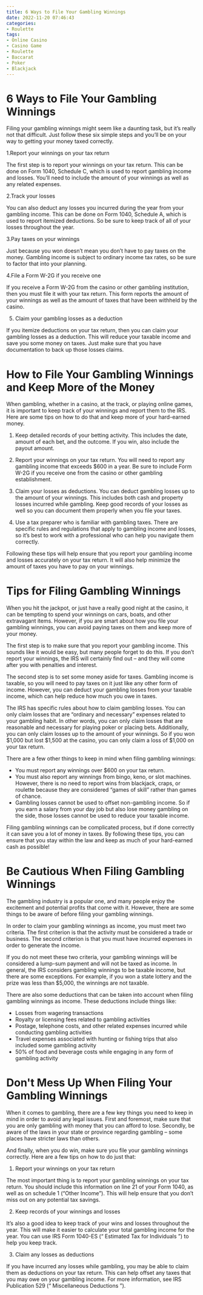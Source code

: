 ```yaml
---
title: 6 Ways to File Your Gambling Winnings
date: 2022-11-20 07:46:43
categories:
- Roulette
tags:
- Online Casino
- Casino Game
- Roulette
- Baccarat
- Poker
- Blackjack
---
```



#  6 Ways to File Your Gambling Winnings

Filing your gambling winnings might seem like a daunting task, but it’s really not that difficult. Just follow these six simple steps and you’ll be on your way to getting your money taxed correctly.

1.Report your winnings on your tax return

The first step is to report your winnings on your tax return. This can be done on Form 1040, Schedule C, which is used to report gambling income and losses. You’ll need to include the amount of your winnings as well as any related expenses.

2.Track your losses

You can also deduct any losses you incurred during the year from your gambling income. This can be done on Form 1040, Schedule A, which is used to report itemized deductions. So be sure to keep track of all of your losses throughout the year.

3.Pay taxes on your winnings

Just because you won doesn’t mean you don’t have to pay taxes on the money. Gambling income is subject to ordinary income tax rates, so be sure to factor that into your planning.

4.File a Form W-2G if you receive one

If you receive a Form W-2G from the casino or other gambling institution, then you must file it with your tax return. This form reports the amount of your winnings as well as the amount of taxes that have been withheld by the casino.

5. Claim your gambling losses as a deduction

If you itemize deductions on your tax return, then you can claim your gambling losses as a deduction. This will reduce your taxable income and save you some money on taxes. Just make sure that you have documentation to back up those losses claims.

#  How to File Your Gambling Winnings and Keep More of the Money

When gambling, whether in a casino, at the track, or playing online games, it is important to keep track of your winnings and report them to the IRS. Here are some tips on how to do that and keep more of your hard-earned money.

1. Keep detailed records of your betting activity. This includes the date, amount of each bet, and the outcome. If you win, also include the payout amount.

2. Report your winnings on your tax return. You will need to report any gambling income that exceeds $600 in a year. Be sure to include Form W-2G if you receive one from the casino or other gambling establishment.

3. Claim your losses as deductions. You can deduct gambling losses up to the amount of your winnings. This includes both cash and property losses incurred while gambling. Keep good records of your losses as well so you can document them properly when you file your taxes.

4. Use a tax preparer who is familiar with gambling taxes. There are specific rules and regulations that apply to gambling income and losses, so it’s best to work with a professional who can help you navigate them correctly.

Following these tips will help ensure that you report your gambling income and losses accurately on your tax return. It will also help minimize the amount of taxes you have to pay on your winnings.

#  Tips for Filing Gambling Winnings

When you hit the jackpot, or just have a really good night at the casino, it can be tempting to spend your winnings on cars, boats, and other extravagant items. However, if you are smart about how you file your gambling winnings, you can avoid paying taxes on them and keep more of your money.

The first step is to make sure that you report your gambling income. This sounds like it would be easy, but many people forget to do this. If you don’t report your winnings, the IRS will certainly find out – and they will come after you with penalties and interest.

The second step is to set some money aside for taxes. Gambling income is taxable, so you will need to pay taxes on it just like any other form of income. However, you can deduct your gambling losses from your taxable income, which can help reduce how much you owe in taxes.

The IRS has specific rules about how to claim gambling losses. You can only claim losses that are “ordinary and necessary” expenses related to your gambling habit. In other words, you can only claim losses that are reasonable and necessary for playing poker or placing bets. Additionally, you can only claim losses up to the amount of your winnings. So if you won $1,000 but lost $1,500 at the casino, you can only claim a loss of $1,000 on your tax return.

There are a few other things to keep in mind when filing gambling winnings:

- You must report any winnings over $600 on your tax return.
- You must also report any winnings from bingo, keno, or slot machines. However, there is no need to report wins from blackjack, craps, or roulette because they are considered “games of skill” rather than games of chance.
- Gambling losses cannot be used to offset non-gambling income. So if you earn a salary from your day job but also lose money gambling on the side, those losses cannot be used to reduce your taxable income.

Filing gambling winnings can be complicated process, but if done correctly it can save you a lot of money in taxes. By following these tips, you can ensure that you stay within the law and keep as much of your hard-earned cash as possible!

#  Be Cautious When Filing Gambling Winnings

The gambling industry is a popular one, and many people enjoy the excitement and potential profits that come with it. However, there are some things to be aware of before filing your gambling winnings.

In order to claim your gambling winnings as income, you must meet two criteria. The first criterion is that the activity must be considered a trade or business. The second criterion is that you must have incurred expenses in order to generate the income.

If you do not meet these two criteria, your gambling winnings will be considered a lump-sum payment and will not be taxed as income. In general, the IRS considers gambling winnings to be taxable income, but there are some exceptions. For example, if you won a state lottery and the prize was less than $5,000, the winnings are not taxable.

There are also some deductions that can be taken into account when filing gambling winnings as income. These deductions include things like:

- Losses from wagering transactions
- Royalty or licensing fees related to gambling activities
- Postage, telephone costs, and other related expenses incurred while conducting gambling activities
- Travel expenses associated with hunting or fishing trips that also included some gambling activity
- 50% of food and beverage costs while engaging in any form of gambling activity

#  Don't Mess Up When Filing Your Gambling Winnings

When it comes to gambling, there are a few key things you need to keep in mind in order to avoid any legal issues. First and foremost, make sure that you are only gambling with money that you can afford to lose. Secondly, be aware of the laws in your state or province regarding gambling – some places have stricter laws than others.

And finally, when you do win, make sure you file your gambling winnings correctly. Here are a few tips on how to do just that:

1) Report your winnings on your tax return

The most important thing is to report your gambling winnings on your tax return. You should include this information on line 21 of your Form 1040, as well as on schedule 1 (“Other Income”). This will help ensure that you don’t miss out on any potential tax savings.

2) Keep records of your winnings and losses

It’s also a good idea to keep track of your wins and losses throughout the year. This will make it easier to calculate your total gambling income for the year. You can use IRS Form 1040-ES (“ Estimated Tax for Individuals ”) to help you keep track.

3) Claim any losses as deductions

If you have incurred any losses while gambling, you may be able to claim them as deductions on your tax return. This can help offset any taxes that you may owe on your gambling income. For more information, see IRS Publication 529 (“ Miscellaneous Deductions ”).